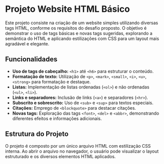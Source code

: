 # Projeto Website HTML Básico

Este projeto consiste na criação de um website simples utilizando diversas tags HTML, conforme os requisitos do desafio proposto. O objetivo é demonstrar o uso de tags básicas e novas tags sugeridas, explorando a semântica do HTML e aplicando estilizações com CSS para um layout mais agradável e elegante.

## Funcionalidades

- **Uso de tags de cabeçalho:** `<h1>` até `<h6>` para estruturar o conteúdo.
- **Formatação de texto:** Utilização de `<p>`, `<mark>`, `<small>`, `<i>`, `<u>`, `<strong>` para formatação e destaque.
- **Listas:** Implementação de listas ordenadas (`<ol>`) e não ordenadas (`<ul>`, `<li>`).
- **Links e separadores:** Inclusão de links (`<a>`) e separadores (`<hr>`).
- **Subscrito e sobrescrito:** Uso de `<sub>` e `<sup>` para textos especiais.
- **Citações:** Emprego de `<blockquote>` para destacar citações.
- **Novas tags:** Exploração das tags `<font>`, `<del>` e `<abbr>`, demonstrando diferentes efeitos e informações adicionais.

## Estrutura do Projeto

O projeto é composto por um único arquivo HTML com estilização CSS interna. Ao abrir o arquivo no navegador, o usuário pode visualizar o layout estruturado e os diversos elementos HTML aplicados.

